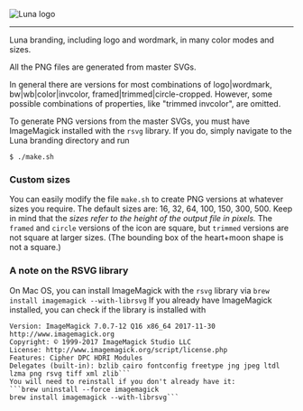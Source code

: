 ![Luna logo](https://github.com/lunalabs/branding/raw/master/png/logo_color_framed_100.png)

----

Luna branding, including logo and wordmark,
in many color modes and sizes.

All the PNG files are generated from master SVGs.

In general there are versions for most combinations of logo|wordmark,
bw|wb|color|invcolor, framed|trimmed|circle-cropped.
However, some possible combinations of properties,
like "trimmed invcolor", are omitted.

To generate PNG versions from the master SVGs, you must
have ImageMagick installed with the `rsvg` library.
If you do, simply navigate to the Luna branding directory and run
```
$ ./make.sh
```


### Custom sizes
You can easily modify the file `make.sh` to create PNG versions
at whatever sizes you require. The default sizes are:
16, 32, 64, 100, 150, 300, 500. Keep in mind that the *sizes
refer to the height of the output file in pixels.* The `framed`
and `circle` versions of the icon are square, but `trimmed`
versions are not square at larger sizes. (The bounding box of
the heart+moon shape is not a square.)


### A note on the RSVG library
On Mac OS, you can install ImageMagick with the `rsvg` library via
```brew install imagemagick --with-librsvg```
If you already have ImageMagick installed, you can check if the
library is installed with
```$ convert -version
Version: ImageMagick 7.0.7-12 Q16 x86_64 2017-11-30 http://www.imagemagick.org
Copyright: © 1999-2017 ImageMagick Studio LLC
License: http://www.imagemagick.org/script/license.php
Features: Cipher DPC HDRI Modules
Delegates (built-in): bzlib cairo fontconfig freetype jng jpeg ltdl lzma png rsvg tiff xml zlib```
You will need to reinstall if you don't already have it:
```brew uninstall --force imagemagick
brew install imagemagick --with-librsvg```

